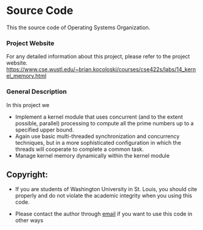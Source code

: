 # Source Code
This the source code of Operating Systems Organization.

### Project Website
For any detailed information about this project, please refer to the project website.
https://www.cse.wustl.edu/~brian.kocoloski/courses/cse422s/labs/14_kernel_memory.html

### General Description
In this project we
  - Implement a kernel module that uses concurrent (and to the extent possible, parallel) processing to compute all the prime numbers up to a specified upper bound.
  - Again use basic multi-threaded synchronization and concurrency techniques, but in a more sophisticated configuration in which the threads will cooperate to complete a common task.
  - Manage kernel memory dynamically within the kernel module

## Copyright:
  - If you are students of Washington University in St. Louis, you should cite properly and do not violate the academic integrity when you using this code.

  - Please contact the author through [email](mailto:Li.z@wustl.edu) if you want to use this code in other ways
